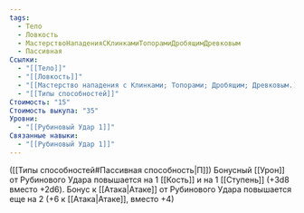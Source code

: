 ```yaml
---
tags:
  - Тело
  - Ловкость
  - МастерствоНападенияСКлинкамиТопорамиДробящимДревковым
  - Пассивная
Ссылки:
  - "[[Тело]]"
  - "[[Ловкость]]"
  - "[[Мастерство нападения с Клинками; Топорами; Дробящим; Древковым.]]"
  - "[[Типы способностей]]"
Стоимость: "15"
Стоимость выкупа: "35"
Уровни:
  - "[[Рубиновый Удар 1]]"
Связанные навыки:
  - "[[Рубиновый Удар 1]]"
---
```

([[Типы способностей#Пассивная способность|П]]) Бонусный [[Урон]] от Рубинового Удара повышается на 1 [[Кость]] и на 1 [[Ступень]] (+3d8 вместо +2d6).
Бонус к [[Атака|Атаке]] от Рубинового Удара повышается еще на 2 (+6 к [[Атака|Атаке]], вместо +4)